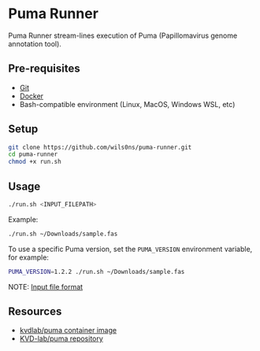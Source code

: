 # Puma Runner

Puma Runner stream-lines execution of Puma (Papillomavirus genome annotation tool).

## Pre-requisites

* [Git](https://git-scm.com/downloads)
* [Docker](https://docs.docker.com/get-docker/)
* Bash-compatible environment (Linux, MacOS, Windows WSL, etc)

## Setup

```bash
git clone https://github.com/wils0ns/puma-runner.git
cd puma-runner
chmod +x run.sh
```

## Usage

```bash
./run.sh <INPUT_FILEPATH>
```

Example:

```bash
./run.sh ~/Downloads/sample.fas
```

To use a specific Puma version, set the `PUMA_VERSION` environment variable, for example:

```bash
PUMA_VERSION=1.2.2 ./run.sh ~/Downloads/sample.fas
```

NOTE: [Input file format](https://github.com/KVD-lab/puma#formatting-input-fasta-file-1)

## Resources

* [kvdlab/puma container image](https://hub.docker.com/r/kvdlab/puma)
* [KVD-lab/puma repository](https://github.com/KVD-lab/puma)
